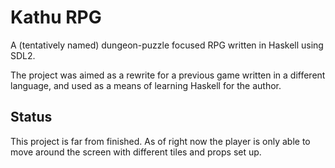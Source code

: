 # Kathu RPG

A (tentatively named) dungeon-puzzle focused RPG written in Haskell using SDL2.

The project was aimed as a rewrite for a previous game written in a different language, and used as a means of learning Haskell for the author.

## Status

This project is far from finished. As of right now the player is only able to move around the screen with different tiles and props set up.
